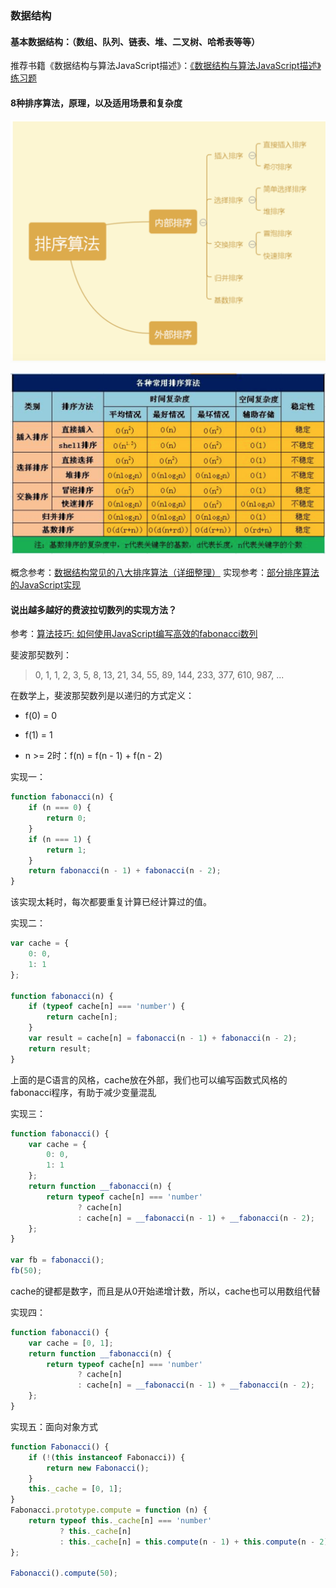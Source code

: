 ### 数据结构

#### 基本数据结构：（数组、队列、链表、堆、二叉树、哈希表等等）

推荐书籍《数据结构与算法JavaScript描述》：[《数据结构与算法JavaScript描述》练习题](https://github.com/jinmengjie/javascript-algorithms/tree/master/exercises)

#### 8种排序算法，原理，以及适用场景和复杂度

![排序算法](./imgs/sort.png)

![排序算法时间复杂度](./imgs/sort-time-complexity.png)

概念参考：[数据结构常见的八大排序算法（详细整理）](https://www.jianshu.com/p/7d037c332a9d)
实现参考：[部分排序算法的JavaScript实现](https://github.com/jinmengjie/javascript-algorithms/blob/master/notes/sortAlgorithms.md)

#### 说出越多越好的费波拉切数列的实现方法？

参考：[算法技巧: 如何使用JavaScript编写高效的fabonacci数列](https://www.jianshu.com/p/0b32ce736c24)

斐波那契数列：

> 0, 1, 1, 2, 3, 5, 8, 13, 21, 34, 55, 89, 144, 233, 377, 610, 987, ...

在数学上，斐波那契数列是以递归的方式定义：

- f(0) = 0

- f(1) = 1

- n >= 2时：f(n) = f(n - 1) + f(n - 2) 

实现一：

```javascript
function fabonacci(n) {
    if (n === 0) {
        return 0;
    }
    if (n === 1) {
        return 1;
    }
    return fabonacci(n - 1) + fabonacci(n - 2);
}
```
该实现太耗时，每次都要重复计算已经计算过的值。

实现二：

```javascript
var cache = {
    0: 0,
    1: 1
};

function fabonacci(n) {
    if (typeof cache[n] === 'number') { 
        return cache[n];
    }
    var result = cache[n] = fabonacci(n - 1) + fabonacci(n - 2);
    return result;
}
```
上面的是C语言的风格，cache放在外部，我们也可以编写函数式风格的fabonacci程序，有助于减少变量混乱

实现三：

```javascript
function fabonacci() {
    var cache = {
        0: 0,
        1: 1
    };
    return function __fabonacci(n) {
        return typeof cache[n] === 'number'
               ? cache[n]
               : cache[n] = __fabonacci(n - 1) + __fabonacci(n - 2);
    };
}

var fb = fabonacci();
fb(50);
```
cache的键都是数字，而且是从0开始递增计数，所以，cache也可以用数组代替

实现四：

```javascript
function fabonacci() {
    var cache = [0, 1];
    return function __fabonacci(n) {
        return typeof cache[n] === 'number'
               ? cache[n]
               : cache[n] = __fabonacci(n - 1) + __fabonacci(n - 2);
    };
}
```

实现五：面向对象方式

```javascript
function Fabonacci() {
    if (!(this instanceof Fabonacci)) {
        return new Fabonacci();
    }
    this._cache = [0, 1];
}
Fabonacci.prototype.compute = function (n) {
    return typeof this._cache[n] === 'number'
           ? this._cache[n]
           : this._cache[n] = this.compute(n - 1) + this.compute(n - 2);
};

Fabonacci().compute(50);
```







